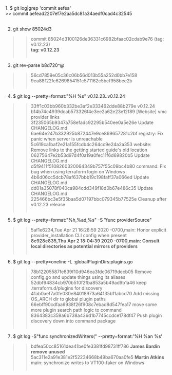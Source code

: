 <body>
1.  $ git log|grep 'commit aefea'<br>
>>  commit aefead2207ef7e2aa5dc81a34aedf0cad4c32545<br><br>


2.  git show 85024d3<br>
>>  commit 85024d3100126de36331c6982bfaac02cdab9e76 (tag: v0.12.23)<br>
<b>tag: v0.12.23</b>
<br><br>

3.  git rev-parse b8d720^@ <br>
>>  56cd7859e05c36c06b56d013b55a252d0bb7e158<br>
>>  9ea88f22fc6269854151c571162c5bcf958bee2b<br><br>

4. $ git log --pretty=format:"%H %s" v0.12.23..v0.12.24 <br>
>>  33ff1c03bb960b332be3af2e333462dde88b279e v0.12.24 <br>
>>  b14b74c4939dcab573326f4e3ee2a62e23e12f89 [Website] vmc provider links <br>
>>  3f235065b9347a758efadc92295b540ee0a5e26e Update CHANGELOG.md <br>
>>  6ae64e247b332925b872447e9ce869657281c2bf registry: Fix panic when server is unreachable<br>
>>  5c619ca1baf2e21a155fcdb4c264cc9e24a2a353 website: Remove links to the getting started guide's old location<br>
>>  06275647e2b53d97d4f0a19a0fec11f6d69820b5 Update CHANGELOG.md<br>
>>  d5f9411f5108260320064349b757f55c09bc4b80 command: Fix bug when using terraform login on Windows<br>
>>  4b6d06cc5dcb78af637bbb19c198faff37a066ed Update CHANGELOG.md<br>
>>  dd01a35078f040ca984cdd349f18d0b67e486c35 Update CHANGELOG.md<br>
>>  225466bc3e5f35baa5d07197bbc079345b77525e Cleanup after v0.12.23 release<br><br>

5. $ git log --pretty=format:"%h,%ad,%s" -S "func providerSource"
>>  5af1e6234,Tue Apr 21 16:28:59 2020 -0700,main: Honor explicit provider_installation CLI config when present<br>
>>  <b>8c928e835,Thu Apr 2 18:04:39 2020 -0700,main: Consult local directories as potential mirrors of providers</b><br><br>

6.  $ git log --pretty=oneline -L :globalPluginDirs:plugins.go<br>
>>  78b12205587fe839f10d946ea3fdc06719decb05 Remove config.go and update things using its aliases<br>
>>  52dbf94834cb970b510f2fba853a5b49ad9b1a46 keep .terraform.d/plugins for discovery<br>
>>  41ab0aef7a0fe030e84018973a64135b11abcd70 Add missing OS_ARCH dir to global plugin paths<br>
>>  66ebff90cdfaa6938f26f908c7ebad8d547fea17 move some more plugin search path logic to command<br>
>>  8364383c359a6b738a436d1b7745ccdce178df47 Push plugin discovery down into command package<br><br>


7.  $ git log -S"func synchronizedWriters(" --pretty=format:'%H %an %s'<br  >
>> bdfea50cc85161dea41be0fe3381fd98731ff786 <b>James Bardin remove unused</b> <br>
>> 5ac311e2a91e381e2f52234668b49ba670aa0fe5 <b>Martin Atkins</b> main: synchronize writes to VT100-faker on Windows<br><br>


